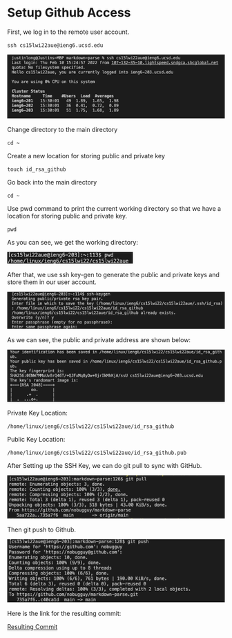 # Setup Github Access

First, we log in to the remote user account.

```
ssh cs15lwi22aue@ieng6.ucsd.edu
```

![image](login.png)

Change directory to the main directory

```
cd ~
```

Create a new location for storing public and private key
```
touch id_rsa_github
```

Go back into the main directory

```
cd ~
```

Use pwd command to print the current working directory so that we have a location for storing public and private key.

```
pwd
```
As you can see, we get the working directory:

![image](location.png)

After that, we use ssh key-gen to generate the public and private keys and store them in our user account.

![image](sshkeygen.png)

As we can see, the public and private address are shown below:

![image](pplocation.png)

Private Key Location:

```
/home/linux/ieng6/cs15lwi22/cs15lwi22aue/id_rsa_github
```

Public Key Location:

```
/home/linux/ieng6/cs15lwi22/cs15lwi22aue/id_rsa_github.pub
```

After Setting up the SSH Key, we can do git pull to sync with GitHub.

![image](gitpulll.png)

Then git push to Github.

![image](gitpush.png)

Here is the link for the resulting commit:

[Resulting Commit](https://github.com/nobugguy/markdown-parse/commit/070b8cc449a45c015e6b2009179d780f05aed62e)